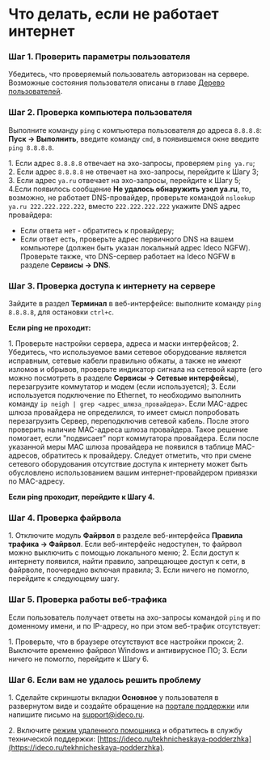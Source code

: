 # Что делать, если не работает интернет

### Шаг 1. Проверить параметры пользователя

Убедитесь, что проверяемый пользователь авторизован на сервере. Возможные состояния пользователя описаны в главе [Дерево пользователей](/settings/users/user-tree/).

### Шаг 2. Проверка компьютера пользователя

Выполните команду `ping` с компьютера пользователя до адреса `8.8.8.8`: **Пуск -> Выполнить**, введите команду `cmd`, в появившемся окне введите `ping 8.8.8.8`.

1\. Если адрес `8.8.8.8` отвечает на эхо-запросы, проверяем `ping ya.ru`;
2\. Если адрес `8.8.8.8` не отвечает на эхо-запросы, перейдите к Шагу 3;
3\. Если адрес `ya.ru` отвечает на эхо-запросы, перейдите к Шагу 5;
4\.Если появилось сообщение **Не удалось обнаружить узел ya.ru**, то, возможно, не работает DNS-провайдер, проверьте командой `nslookup ya.ru 222.222.222.222`, вместо `222.222.222.222` укажите DNS адрес провайдера:
  * Если ответа нет - обратитесь к провайдеру;
  * Если ответ есть, проверьте адрес первичного DNS на вашем компьютере (должен быть указан локальный адрес Ideco NGFW). Проверьте также, что DNS-сервер работает на Ideco NGFW в разделе **Сервисы -> DNS**.

### Шаг 3. Проверка доступа к интернету на сервере

Зайдите в раздел **Терминал** в веб-интерфейсе: выполните команду `ping 8.8.8.8`, для остановки `ctrl+c`.

**Если ping не проходит:**

1\. Проверьте настройки сервера, адреса и маски интерфейсов;
2\. Убедитесь, что используемое вами сетевое оборудование является исправным, сетевые кабели правильно обжаты, а также не имеют изломов и обрывов, проверьте индикатор сигнала на сетевой карте (его можно посмотреть в разделе **Сервисы -> Сетевые интерфейсы**), перезагрузите коммутатор и модем (если используется);
3\. Если используется подключение по Ethernet, то необходимо выполнить команду `ip neigh | grep <адрес_шлюза_провайдера>`. Если MAC-адрес шлюза провайдера не определился, то имеет смысл попробовать перезагрузить Сервер, переподключив сетевой кабель. После этого проверить наличие MAC-адреса шлюза провайдера. Такое решение помогает, если "подвисает" порт коммутатора провайдера. Если после указанной меры MAC шлюза провайдера не появился в таблице MAC-адресов, обратитесь к провайдеру. Следует отметить, что при смене сетевого оборудования отсутствие доступа к интернету может быть обусловлено использованием вашим интернет-провайдером привязки по MAC-адресу.

**Если ping проходит, перейдите к Шагу 4.**

### Шаг 4. Проверка файрвола

1\. Отключите модуль **Файрвол** в разделе веб-интерфейса **Правила трафика -> Файрвол**. Если веб-интерфейс недоступен, то файрвол можно выключить с помощью локального меню;
2\. Если доступ к интернету появился, найти правило, запрещающее доступ к сети, в файрволе, поочередно включая правила;
3\. Если ничего не помогло, перейдите к следующему шагу.

### Шаг 5. Проверка работы веб-трафика

Если пользователь получает ответы на эхо-запросы командой `ping` и по доменному имени, и по IP-адресу, но при этом веб-трафик отсутствует:

1\. Проверьте, что в браузере отсутствуют все настройки прокси;
2\. Выключите временно файрвол Windows и антивирусное ПО;
3\. Если ничего не помогло, перейдите к Шагу 6.

### Шаг 6. Если вам не удалось решить проблему

1\. Сделайте скриншоты вкладки **Основное** у пользователя в развернутом виде и создайте обращение на [портале поддержки](https://help.ideco.ru/) или напишите письмо на support@ideco.ru.

2\. Включите [режим удаленного помощника](/recipes/popular-recipes/remote-assistant.md) и обратитесь в службу технической поддержки: [https://ideco.ru/tekhnicheskaya-podderzhka](https://ideco.ru/tekhnicheskaya-podderzhka).
